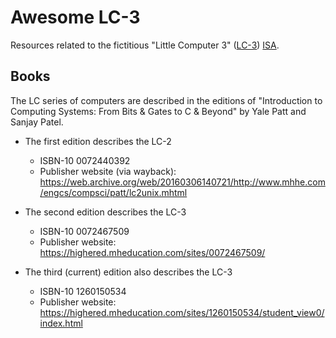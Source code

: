 # Awesome LC-3

Resources related to the fictitious "Little Computer 3" ([LC-3](https://en.wikipedia.org/wiki/Little_Computer_3)) [ISA](https://en.wikipedia.org/wiki/Instruction_set_architecture).


## Books

The LC series of computers are described in the editions of "Introduction to Computing Systems: From Bits & Gates to C & Beyond" by Yale Patt and Sanjay Patel.

- The first edition describes the LC-2
  - ISBN-10 0072440392
  - Publisher website (via wayback): https://web.archive.org/web/20160306140721/http://www.mhhe.com/engcs/compsci/patt/lc2unix.mhtml

- The second edition describes the LC-3
  - ISBN-10 0072467509
  - Publisher website: https://highered.mheducation.com/sites/0072467509/

- The third (current) edition also describes the LC-3
  - ISBN-10 1260150534
  - Publisher website: https://highered.mheducation.com/sites/1260150534/student_view0/index.html

